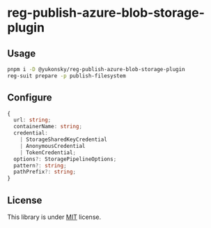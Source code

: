 # reg-publish-azure-blob-storage-plugin

## Usage

```bash
pnpm i -D @yukonsky/reg-publish-azure-blob-storage-plugin
reg-suit prepare -p publish-filesystem
```

## Configure

```typescript
{
  url: string;
  containerName: string;
  credential:
    | StorageSharedKeyCredential
    | AnonymousCredential
    | TokenCredential;
  options?: StoragePipelineOptions;
  pattern?: string;
  pathPrefix?: string;
}
```

## License

This library is under [MIT](LICENSE) license.
